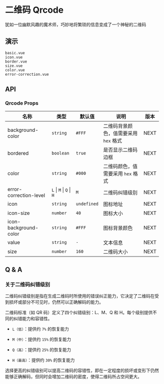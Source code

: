 # 二维码 Qrcode

犹如一位幽默风趣的魔术师，巧妙地将繁琐的信息变成了一个神秘的二维码

## 演示

```demo
basic.vue
icon.vue
border.vue
size.vue
color.vue
error-correction.vue
```

## API

### Qrcode Props

| 名称 | 类型 | 默认值 | 说明 | 版本 |
| --- | --- | --- | --- | --- |
| background-color | `string` | `#FFF` | 二维码背景颜色，值需要采用 `hex` 格式 | NEXT |
| bordered | `boolean` | `true` | 是否显示二维码边框 | NEXT |
| color | `string` | `#000` | 二维码颜色，值需要采用 `hex` 格式 | NEXT |
| error-correction-level | `L` \| `M` \| `Q` \| `H` | `M` | 二维码纠错级别 | NEXT |
| icon | `string` | `undefined` | 图标地址 | NEXT |
| icon-size | `number` | `40` | 图标大小 | NEXT |
| icon-background-color | `string` | `#FFF` | 图标背景颜色 | NEXT |
| value | `string` | `-` | 文本信息 | NEXT |
| size | `number` | `160` | 二维码大小 | NEXT |

## Q & A

### 关于二维码纠错级别

二维码纠错级别是指在生成二维码时所使用的错误纠正能力，它决定了二维码在受到损坏或部分不可见时，仍然可以正确解码的能力。

二维码标准（如 QR 码）定义了四个纠错级别：L、M、Q 和 H。每个级别提供不同的纠错能力和容错性。

- `L（低）`：提供约 `7%` 的恢复能力

- `M（中）`：提供约 `15%` 的恢复能力

- `Q（高）`：提供约 `25%` 的恢复能力

- `H（最高）`：提供约 `30%` 的恢复能力

选择更高的纠错级别可以提高二维码的容错性，即在一定程度的损坏或变形下仍然能够正确解码，但同时会增加二维码的密度，使得二维码所占空间更大。
